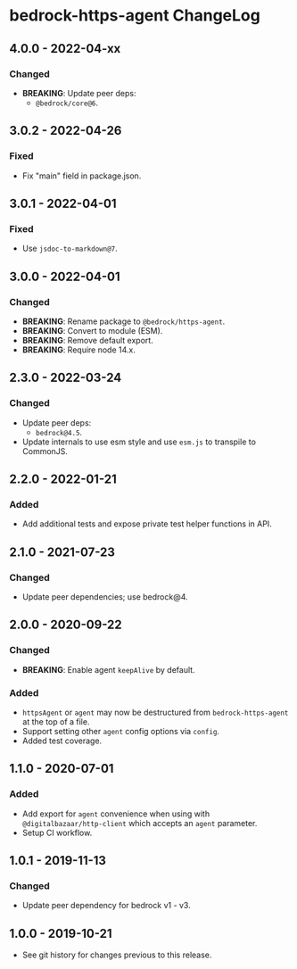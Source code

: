 # bedrock-https-agent ChangeLog

## 4.0.0 - 2022-04-xx

### Changed
- **BREAKING**: Update peer deps:
  - `@bedrock/core@6`.

## 3.0.2 - 2022-04-26

### Fixed
- Fix "main" field in package.json.

## 3.0.1 - 2022-04-01

### Fixed
- Use `jsdoc-to-markdown@7`.

## 3.0.0 - 2022-04-01

### Changed
- **BREAKING**: Rename package to `@bedrock/https-agent`.
- **BREAKING**: Convert to module (ESM).
- **BREAKING**: Remove default export.
- **BREAKING**: Require node 14.x.

## 2.3.0 - 2022-03-24

### Changed
- Update peer deps:
  - `bedrock@4.5`.
- Update internals to use esm style and use `esm.js` to
  transpile to CommonJS.

## 2.2.0 - 2022-01-21

### Added
- Add additional tests and expose private test helper functions in API.

## 2.1.0 - 2021-07-23

### Changed
- Update peer dependencies; use bedrock@4.

## 2.0.0 - 2020-09-22

### Changed
- **BREAKING**: Enable agent `keepAlive` by default.

### Added
- `httpsAgent` or `agent` may now be destructured from `bedrock-https-agent`
  at the top of a file.
- Support setting other `agent` config options via `config`.
- Added test coverage.

## 1.1.0 - 2020-07-01

### Added
- Add export for `agent` convenience when using with
  `@digitalbazaar/http-client` which accepts an `agent` parameter.
- Setup CI workflow.

## 1.0.1 - 2019-11-13

### Changed
- Update peer dependency for bedrock v1 - v3.

## 1.0.0 - 2019-10-21

- See git history for changes previous to this release.

